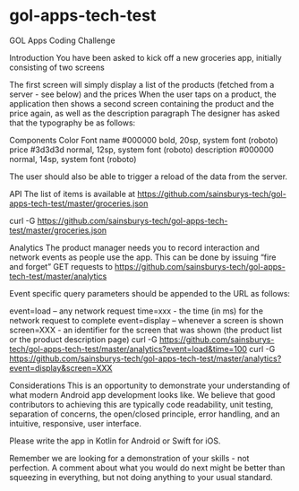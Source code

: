 # gol-apps-tech-test

GOL Apps Coding Challenge

Introduction
You have been asked to kick off a new groceries app, initially consisting of two screens

The first screen will simply display a list of the products (fetched from a server - see below) and the prices
When the user taps on a product, the application then shows a second screen containing the product and the price again, as well as the description paragraph
The designer has asked that the typography be as follows:

Components	Color	Font
name	#000000	bold, 20sp, system font (roboto)
price	#3d3d3d	normal, 12sp, system font (roboto)
description	#000000	normal, 14sp, system font (roboto)

The user should also be able to trigger a reload of the data from the server.

API
The list of items is available at https://github.com/sainsburys-tech/gol-apps-tech-test/master/groceries.json

curl -G https://github.com/sainsburys-tech/gol-apps-tech-test/master/groceries.json

Analytics
The product manager needs you to record interaction and network events as people use the app. This can be done by issuing “fire and forget” GET requests to https://github.com/sainsburys-tech/gol-apps-tech-test/master/analytics

Event specific query parameters should be appended to the URL as follows:

event=load – any network request
time=xxx - the time (in ms) for the network request to complete
event=display – whenever a screen is shown 
screen=XXX - an identifier for the screen that was shown (the product list or the product description page)
curl -G https://github.com/sainsburys-tech/gol-apps-tech-test/master/analytics?event=load&time=100
curl -G https://github.com/sainsburys-tech/gol-apps-tech-test/master/analytics?event=display&screen=XXX

Considerations
This is an opportunity to demonstrate your understanding of what modern Android app development looks like. We believe that good contributors to achieving this are typically code readability, unit testing, separation of concerns, the open/closed principle, error handling, and an intuitive, responsive, user interface.

Please write the app in Kotlin for Android or Swift for iOS.

Remember we are looking for a demonstration of your skills - not perfection. A comment about what you would do next might be better than squeezing in everything, but not doing anything to your usual standard.
